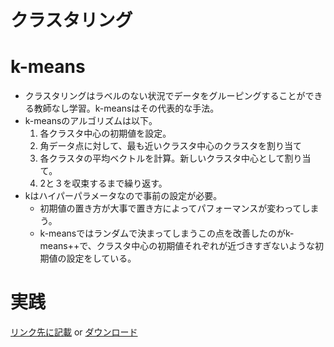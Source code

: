<script type="text/x-mathjax-config">MathJax.Hub.Config({tex2jax:{inlineMath:[['\$','\$'],['\\(','\\)']],processEscapes:true},CommonHTML: {matchFontHeight:false}});</script>
<script type="text/javascript" async src="https://cdnjs.cloudflare.com/ajax/libs/mathjax/2.7.1/MathJax.js?config=TeX-MML-AM_CHTML"></script>


クラスタリング
============
# k-means
- クラスタリングはラベルのない状況でデータをグルーピングすることができる教師なし学習。k-meansはその代表的な手法。
- k-meansのアルゴリズムは以下。
  1. 各クラスタ中心の初期値を設定。
  2. 角データ点に対して、最も近いクラスタ中心のクラスタを割り当て
  3. 各クラスタの平均ベクトルを計算。新しいクラスタ中心として割り当て。
  4. 2と３を収束するまで繰り返す。
- kはハイパーパラメータなので事前の設定が必要。
  - 初期値の置き方が大事で置き方によってパフォーマンスが変わってしまう。
  - k-meansではランダムで決まってしまうこの点を改善したのがk-means++で、クラスタ中心の初期値それぞれが近づきすぎないような初期値の設定をしている。

# 実践
[リンク先に記載](https://github.com/MatSoich/RabbitChallenge/blob/master/機械学習/codes/5.クラスタリング.ipynb)
or
[ダウンロード](codes/5.クラスタリング.ipynb)
